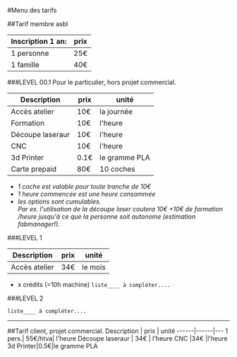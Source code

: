 #Menu des tarifs 


##Tarif membre asbl

Inscription 1 an:  | prix
------|------
1 personne | 25€  
1 famille  | 40€  

###LEVEL 00.1
Pour le particulier, hors projet commercial. 

Description  | prix | unité
------|------|---
Accès atelier | 10€  | la journée
Formation|10€|l'heure
Découpe laseraur  | 10€  | l'heure
CNC|10€|l'heure
3d Printer|0.1€|le gramme PLA
Carte prepaid|80€|10 coches
+ *1 coche est valable pour toute tranche de 10€*   
+ *1 heure commencée est une heure consommée*
+ *les options sont cumulables.*   
*Par ex. l'utilisation de la découpe laser coutera 10€ +10€ de formation /heure jusqu'à ce que la personne soit autonome (estimation fabmanager!).*   

###LEVEL 1

Description  | prix | unité
------|------|---
Accès atelier | 34€  | le mois
+ x crédits (=10h machine)
`liste____ à compléter.... `

###LEVEL 2

`liste____ à compléter.... `

----

##Tarif client, projet commercial.
Description  | prix | unité
------|------|---
1 pers.| 55€/htva| l'heure
Découpe laseraur  | 34€  | l'heure
CNC |34€ |l'heure
3d Printer|0.5€|le gramme PLA
